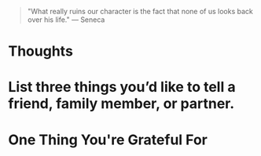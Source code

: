 
> \"What really ruins our character is the fact that none of us looks back over his life.\" — Seneca

# Thoughts

# List three things you’d like to tell a friend, family member, or partner.

# One Thing You're Grateful For


